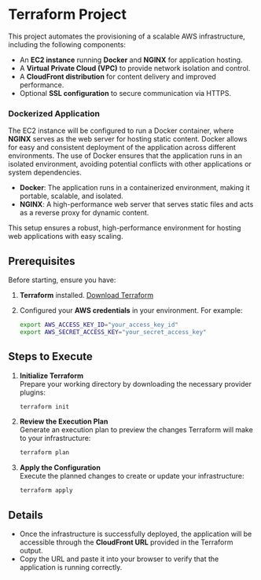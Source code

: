 # Terraform Project

This project automates the provisioning of a scalable AWS infrastructure, including the following components:

- An **EC2 instance** running **Docker** and **NGINX** for application hosting.
- A **Virtual Private Cloud (VPC)** to provide network isolation and control.
- A **CloudFront distribution** for content delivery and improved performance.
- Optional **SSL configuration** to secure communication via HTTPS.

### Dockerized Application

The EC2 instance will be configured to run a Docker container, where **NGINX** serves as the web server for hosting static content. Docker allows for easy and consistent deployment of the application across different environments. The use of Docker ensures that the application runs in an isolated environment, avoiding potential conflicts with other applications or system dependencies.

- **Docker**: The application runs in a containerized environment, making it portable, scalable, and isolated.
- **NGINX**: A high-performance web server that serves static files and acts as a reverse proxy for dynamic content.

This setup ensures a robust, high-performance environment for hosting web applications with easy scaling.

## Prerequisites

Before starting, ensure you have:

1. **Terraform** installed. [Download Terraform](https://www.terraform.io/downloads.html)

2. Configured your **AWS credentials** in your environment. For example:
   ```bash
   export AWS_ACCESS_KEY_ID="your_access_key_id"
   export AWS_SECRET_ACCESS_KEY="your_secret_access_key"

## Steps to Execute

1. **Initialize Terraform**  
   Prepare your working directory by downloading the necessary provider plugins:  
   ```bash
   terraform init

2. **Review the Execution Plan**  
   Generate an execution plan to preview the changes Terraform will make to your infrastructure:  
   ```bash
   terraform plan

3. **Apply the Configuration**  
   Execute the planned changes to create or update your infrastructure:  
   ```bash
   terraform apply
   
## Details

- Once the infrastructure is successfully deployed, the application will be accessible through the **CloudFront URL** provided in the Terraform output.
- Copy the URL and paste it into your browser to verify that the application is running correctly.
